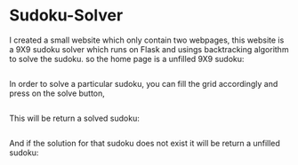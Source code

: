 # Sudoku-Solver

I created a small website which only contain two webpages, this website is a 9X9 sudoku solver which runs on Flask and usings backtracking algorithm to solve the sudoku.
so the home page is a unfilled 9X9 sudoku:

<IMAGE>
  
In order to solve a particular sudoku, you can fill the grid accordingly and press on the solve button,
  
<IMAGE>  

This will be return a solved sudoku:
  
<IMAGE>
  
And if the solution for that sudoku does not exist it will be return a unfilled sudoku:
  
<IMAGE>  
